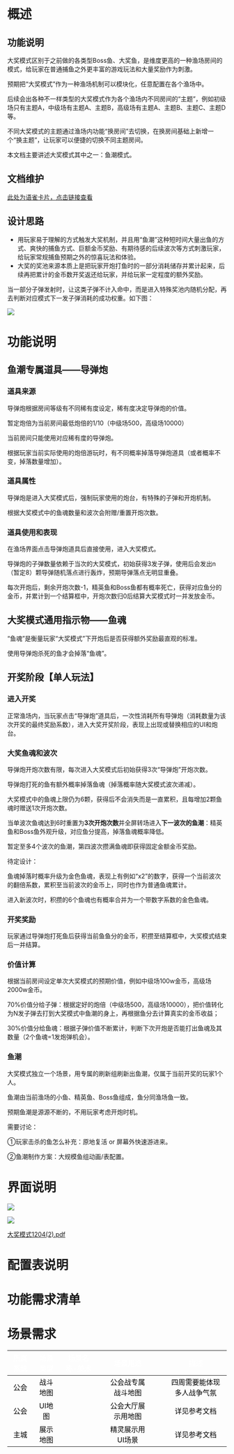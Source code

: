 # 概述
## 功能说明
大奖模式区别于之前做的各类型Boss鱼、大奖鱼，是维度更高的一种渔场房间的模式，给玩家在普通捕鱼之外更丰富的游戏玩法和大量奖励作为刺激。

预期把“大奖模式”作为一种渔场机制可以模块化，任意配置在各个渔场中。

后续会出各种不一样类型的大奖模式作为各个渔场内不同房间的“主题”，例如初级场只有主题A，中级场有主题A、主题B，高级场有主题A、主题B、主题C、主题D等。

不同大奖模式的主题通过渔场内功能“换房间”去切换，在换房间基础上新增一个“换主题”，让玩家可以便捷的切换不同主题房间。

本文档主要讲述大奖模式其中之一：鱼潮模式。

## 文档维护
[此处为语雀卡片，点击链接查看](https://www.yuque.com/ttk5k0/manpny/ygf71t7zcvt8lo2h#mDTTJ)

## 设计思路
+ 用玩家易于理解的方式触发大奖机制，并且用“鱼潮”这种短时间大量出鱼的方式、爽快的捕鱼方式、巨额金币奖励、有期待感的后续波次等方式刺激玩家，给玩家常规捕鱼预期之外的惊喜玩法和体验。
+ 大奖的奖池来源本质上是把玩家开炮打鱼时的一部分消耗储存并累计起来，后续再把累计的金币数开奖返还给玩家，并给玩家一定程度的额外奖励。

当一部分子弹发射时，让这类子弹不计入命中，而是进入特殊奖池内随机分配，再去判断对应模式下一发子弹消耗的成功权重。如下图：

![](https://cdn.nlark.com/yuque/0/2024/png/43733765/1732605889408-a4881db8-c6cb-440a-85e1-f28ada218042.png?x-oss-process=image%2Fformat%2Cwebp)

# 功能说明
## 鱼潮专属道具——导弹炮
### 道具来源
导弹炮根据房间等级有不同稀有度设定，稀有度决定导弹炮的价值。

暂定炮倍为当前房间最低炮倍的1/10（中级场500，高级场10000）

当前房间只能使用对应稀有度的导弹炮。

根据玩家当前实际使用的炮倍游玩时，有不同概率掉落导弹炮道具（或者概率不变，掉落数量增加）。  

### 道具属性
导弹炮是进入大奖模式后，强制玩家使用的炮台，有特殊的子弹和开炮机制。

根据大奖模式中的鱼魂数量和波次会附赠/重置开炮次数。

### 道具使用和表现
在渔场界面点击导弹炮道具后直接使用，进入大奖模式。

导弹炮的子弹数量依赖于当次的大奖模式，初始获得3发子弹，使用后会发出n（暂定8）颗导弹随机落点进行轰炸，预期导弹落点无明显重叠。

每次开炮后，剩余开炮次数-1，精英鱼和Boss鱼都有概率死亡，获得对应鱼分的金币，并累计到一个结算框中，开炮次数归0后结算大奖模式时一并发放金币。

## 大奖模式通用指示物——鱼魂
“鱼魂”是衡量玩家“大奖模式”下开炮后是否获得额外奖励最直观的标准。

使用导弹炮杀死的鱼才会掉落“鱼魂”。

## 开奖阶段【单人玩法】
### 进入开奖
正常渔场内，当玩家点击“导弹炮”道具后，一次性消耗所有导弹炮（消耗数量为该次开奖的最终奖励系数），进入大奖开奖阶段，表现上出现或替换相应的UI和炮台。

### 大奖鱼魂和波次
导弹炮开炮次数有限，每次进入大奖模式后初始获得3次“导弹炮”开炮次数。

导弹炮打死的鱼有额外概率掉落鱼魂（掉落概率随大奖模式波次递减）。

大奖模式中的鱼魂上限仍为6颗，获得后不会消失而是一直累积，且每增加2颗鱼魂时赠送1次开炮次数。

当单波次鱼魂达到6时重置为**3次开炮次数**并全屏转场进入**下一波次的鱼潮**：精英鱼和Boss鱼外观升级，对应鱼分提高，掉落鱼魂概率降低。

暂定至多4个波次的鱼潮，第四波次攒满鱼魂即获得固定金额金币奖励。

待定设计：

鱼魂掉落时概率升级为金色鱼魂，表现上有例如“x2”的数字，获得一个当前波次的翻倍系数，累积至当前波次的金币上，同时也作为普通鱼魂累计。

进入新波次时，积攒的6个鱼魂也有概率合并为一个带数字系数的金色鱼魂。

### 开奖奖励
玩家通过导弹炮打死鱼后获得当前鱼鱼分的金币，积攒至结算框中，大奖模式结束后一并结算。

### 价值计算
根据当前房间设定单次大奖模式的预期价值，例如中级场100w金币，高级场2000w金币。

70%价值分给子弹：根据定好的炮倍（中级场500，高级场10000），把价值转化为N发子弹去打到大奖模式中鱼潮的身上，再根据鱼分去计算真实的金币收益；

30%价值分给鱼魂：根据子弹价值不断累计，判断下次开炮是否能打出鱼魂及其数量（2个鱼魂=1发炮弹机会）。

### 鱼潮
大奖模式独立一个场景，用专属的刷新组刷新出鱼潮，仅属于当前开奖的玩家1个人。

鱼潮由当前渔场的小鱼、精英鱼、Boss鱼组成，鱼分同渔场鱼一致。

预期鱼潮是源源不断的，不用玩家考虑开炮时机。

需要讨论：

①玩家击杀的鱼怎么补充：原地复活 or 屏幕外快速游进来。

②鱼潮制作方案：大规模鱼组动画/表配置。

# 界面说明
![](https://cdn.nlark.com/yuque/0/2024/png/43256847/1733391782408-980f2f4d-0a3b-4df4-931b-0d0070cf307f.png)

![](https://cdn.nlark.com/yuque/0/2024/jpeg/43256847/1734154052796-f1e226b0-83b0-41d1-9c88-79b3376aac07.jpeg)

[大奖模式1204(2).pdf](https://snh48group.yuque.com/attachments/yuque/0/2024/pdf/43256847/1733303559570-ac03c323-389b-452f-9e9d-1d7cfca2f69c.pdf)



# 配置表说明






# 功能需求清单




# 场景需求
| **<font style="color:white;">所属系统</font>** | **<font style="color:white;">场景类型</font>** | **<font style="color:white;">场景名称-美术</font>** | | **<font style="color:white;">场景用途</font>** | | | **<font style="color:white;">描述</font>** |
| :---: | :---: | :---: | --- | :---: | --- | --- | :---: |
| <font style="color:black;">公会</font> | <font style="color:black;">战斗地图</font> | | | <font style="color:black;">公会战专属战斗地图</font> | | | <font style="color:black;">四周需要能体现多人战争气氛</font> |
| <font style="color:black;">公会</font> | <font style="color:black;">UI地图</font> | | | <font style="color:black;">公会大厅展示用地图</font> | | | <font style="color:black;">详见参考文档</font> |
| <font style="color:black;">主城</font> | <font style="color:black;">展示地图</font> | | | <font style="color:black;">精灵展示用UI场景</font> | | | <font style="color:black;">详见参考文档</font> |


### 
